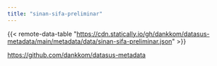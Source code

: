 ```yaml
---
title: "sinan-sifa-preliminar"
---
```


{{< remote-data-table "https://cdn.statically.io/gh/dankkom/datasus-metadata/main/metadata/data/sinan-sifa-preliminar.json" >}}

https://github.com/dankkom/datasus-metadata
